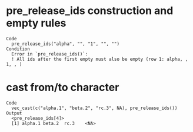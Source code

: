 # pre_release_ids construction and empty rules

    Code
      pre_release_ids("alpha", "", "1", "", "")
    Condition
      Error in `pre_release_ids()`:
      ! All ids after the first empty must also be empty (row 1: alpha, , 1, , )

# cast from/to character

    Code
      vec_cast(c("alpha.1", "beta.2", "rc.3", NA), pre_release_ids())
    Output
      <pre_release_ids[4]>
      [1] alpha.1 beta.2  rc.3    <NA>   


